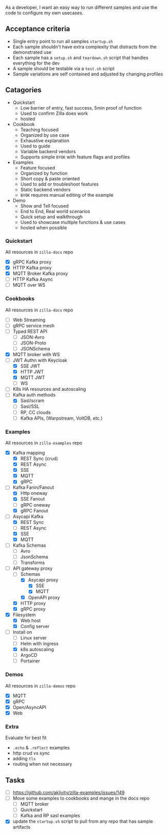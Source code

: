 As a developer, I want an easy way to run different samples and use the code to configure my own usecases.

## Acceptance criteria

- Single entry point to run all samples `startup.sh`
- Each sample shouldn't have extra complexity that distracts from the demonstrated use
- Each sample has a `setup.sh` and `teardown.sh` script that handles everything for the dev
- A sample should be testable via a `test.sh` script
- Sample variations are self contained and adjusted by changing profiles

## Catagories

- Quickstart
  - Low barrier of entry, fast success, 5min proof of function
  - Used to confirm Zilla does work
  - hosted
- Cookbook
  - Teaching focused
  - Organized by use case
  - Exhaustive explanation
  - Used to guide
  - Variable backend vendors
  - Supports simple `BYOK` with feature flags and profiles
- Examples
  - Feature focused
  - Organized by function
  - Short copy & paste oriented
  - Used to add or troubleshoot features
  - Static backend vendors
  - `BYOK` requires manual editing of the example
- Demo
  - Show and Tell focused
  - End to End, Real world scenarios
  - Quick setup and walkthrough
  - Used to showcase multiple functions & use cases
  - hosted when possible

### Quickstart

All resources in `zilla-docs` repo

- [x] gRPC Kafka proxy
- [x] HTTP Kafka proxy
- [x] MQTT Broker Kafka proxy
- [ ] HTTP Kafka Async
- [ ] MQTT over WS

### Cookbooks

All resources in `zilla-docs` repo

- [ ] Web Streaming
- [ ] gRPC service mesh
- [ ] Typed REST API
  - [ ] JSON-Avro
  - [ ] JSON-Proto
  - [ ] JSONSchema
- [x] MQTT broker with WS
- [ ] JWT Authn with Keycloak
  - [x] SSE JWT
  - [x] HTTP JWT
  - [x] MQTT JWT
  - [ ] WS
- [ ] K8s HA resources and autoscaling
- [ ] Kafka auth methods
  - [x] Sasl/scram
  - [ ] Sasl/SSL
  - [ ] RP, CC clouds
  - [ ] Kafka APIs, (Warpstream, VoltDB, etc.)

### Examples

All resources in `zilla-examples` repo

- [x] Kafka mapping
  - [x] REST Sync (crud)
  - [x] REST Async
  - [x] SSE
  - [x] MQTT
  - [x] gRPC
- [ ] Kafka Fanin/Fanout
  - [x] Http oneway
  - [x] SSE Fanout
  - [ ] gRPC oneway
  - [x] gRPC Fanout
- [ ] Asycapi Kafka
  - [x] REST Sync
  - [ ] REST Async
  - [x] SSE
  - [x] MQTT
- [ ] Kafka Schemas
  - [ ] Avro
  - [ ] JsonSchema
  - [ ] Transforms
- [ ] API gateway proxy
  - [ ] Schemas
    - [x] Asycapi proxy
      - [x] SSE
      - [x] MQTT
    - [x] OpenAPi proxy
  - [x] HTTP proxy
  - [x] gRPC proxy
- [x] Filesystem
  - [x] Web host
  - [x] Config server
- [ ] Install on
  - [ ] Linux server
  - [ ] Helm with ingress
  - [x] k8s autoscaling
  - [ ] ArgoCD
  - [ ] Portainer

### Demos

All resources in `zilla-demos` repo

- [x] MQTT
- [x] gRPC
- [x] Open/AsyncAPI
- [x] Web

### Extra

Evaluate for best fit

- `.echo` & `.reflect` examples
- http crud vs sync
- adding `tls`
- routing when not necessary

## Tasks

- [ ] https://github.com/aklivity/zilla-examples/issues/149
- [ ] Move some examples to cookbooks and mange in the docs repo
  - [ ] MQTT broker
  - [ ] Quickstart
  - [ ] Kafka and RP sasl examples
- [x] update the `startup.sh` script to pull from any repo that has sample artifacts
